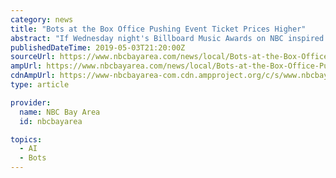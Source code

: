 ```yaml
---
category: news
title: "Bots at the Box Office Pushing Event Ticket Prices Higher"
abstract: "If Wednesday night's Billboard Music Awards on NBC inspired you to go to a concert soon, prepare to fight for a seat -- and not just with fellow fans. Billions of 'bots' are already waiting in line to buy up tickets before you -- then resell them at a much ..."
publishedDateTime: 2019-05-03T21:20:00Z
sourceUrl: https://www.nbcbayarea.com/news/local/Bots-at-the-Box-Office-Pushing-Event-Ticket-Prices-Higher-509338731.html
ampUrl: https://www.nbcbayarea.com/news/local/Bots-at-the-Box-Office-Pushing-Event-Ticket-Prices-Higher-509338731.html?amp=y
cdnAmpUrl: https://www-nbcbayarea-com.cdn.ampproject.org/c/s/www.nbcbayarea.com/news/local/Bots-at-the-Box-Office-Pushing-Event-Ticket-Prices-Higher-509338731.html?amp=y
type: article

provider:
  name: NBC Bay Area
  id: nbcbayarea

topics:
  - AI
  - Bots
---
```

